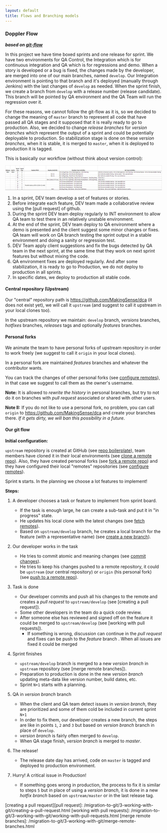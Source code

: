 ```yaml
---
layout: default
title: Flows and Branching models
---
```


### Doppler Flow

**_based on [git-flow]_**

In this project we have time boxed sprints and one release for sprint.
We have two environments for QA Control, the Integration which is for continuous integration and QA which is for regressions and demo.
When a story is developed or a bug is fixed, the changes made by the developer, are merged into one of our main branches, named `develop`. 
Our Integration environment is pointing to that branch and it's deployed (manually through Jenkins) with the last changes of `develop` as needed.
When the sprint finish, we create a branch from `develop` with a release number (release candidate). This branch will be pointed by QA environment and the QA Team will run the regression over it. 

For these reasons, we cannot follow the git-flow as it is, so we decided to change the meaning of `master` branch to represent all code that have passed all QA stages and it supposed that it is really ready to go to production. Also, we decided to change _release branches_ for _version branches_ which represent the output of a sprint and could be potentially deployable to production. So stabilization stage is done on these _version branches_, when it is stable, it is merged to `master`, when it is deployed to production it is tagged.

This is basically our workflow (without think about version control):

![Sprint template](dca-sprint.png)

1. In a sprint, DEV team develop a set of features or stories. 
2. Before integrate each feature, DEV team made a collaborative review using the [pull request] of github. 
3. During the sprint DEV team deploy regularly to INT environment to allow QA 
   team to test there in an relatively unstable environment.
4. At the end of the sprint, DEV team deploy to QA environment where a demo is 
   presented and the client suggest some minor changes or fixes. QA team will 
   work on QA branch testing the sprint output in a stable environment and doing 
   a sanity or regression test.
5. DEV Team apply client suggestions and fix the bugs detected by QA team in the 
   next sprint, at the same time that they work on next sprint features but 
   without mixing the code. 
6. QA environment fixes are deployed regularly. And after some stabilization, 
   it is ready to go to Production, we do not deploy to production in all sprints.
7. In specific dates, we deploy to production all stable code.


#### Central repository (Upstream)

Our "central" repository path is https://github.com/MakingSense/dca (it does not 
exist yet), we will call it `upstream` (and suggest to call it upstream in your 
local clones too).

In the upstream repository we maintain: `develop` branch, _versions_ branches, _hotfixes_ branches, _releases_ tags and optionally _features_ branches.

#### Personal forks

We animate the team to have personal forks of upstream repository in order to work
freely (we suggest to call it `origin` in your local clones).

In a personal fork are maintained _features_ branches and whatever the 
contributor wants.

You can track the changes of other personal forks (see [configure remotes]), in
that case we suggest to call them as the owner's username.

**Note:** It is allowed to _rewrite the history_ in personal branches, but try 
to not do it on branches with _pull request_ associated or shared with other 
users.

**Note II:** If you do not like to use a personal fork, no problem, you can call `origin` to https://github.com/MakingSense/dca and create your branches there. _If it gets dirty, we will ban this possibility in a future_.

#### Our git flow

**Initial configuration:** 

`upstream` repository is created at GitHub (see [repo boilerplate]), team members have cloned it in their local environments (see [clone a remote repo]). Also, they have created personal forks (see [fork a remote repo]) and they have configured their local "remotes" repositories (see [configure remotes]). 

Sprint `N` starts. In the planning we choose a lot features to implement!

**Steps:**

1. A developer chooses a task or feature to implement from sprint board.

    * If the task is enough large, he can create a sub-task and put it in "in 
      progress" state. 
    * He updates his local clone with the latest changes (see [fetch remotes]).
    * Based on `upstream/develop` branch, he creates a local branch for the feature (with 
      a representative name) (see [create a new branch]).
	  
2. Our developer works in the task

    * He tries to commit atomic and meaning changes (see [commit changes]).
    * He tries to keep his changes pushed to a remote repository, it could be 
      `upstream` (our central repository) or `origin` (his personal fork) (see [push to a remote repo]).
	  
3. Task is done

    * Our developer commits and push all his changes to the remote and creates 
      a _pull request_ to `upstream/develop` (see [creating a pull request]).
    * Some other developers in the team do a quick code review.
    * After someone else has reviewed and signed off on the feature it could be 
      merged to `upstream/develop` (see [working with pull requests]). 
        * If something is wrong, discussion can continue in the _pull request_ and fixes can be push to the _feature_ branch . When all issues are fixed it could be merged

4. Sprint finishes

    * `upstream/develop` branch is merged to a new _version branch_ in `upstream` repository (see 
      [merge remote branches]).
    * Preparation to production is done in the new _version branch_ updating meta-data like version number, build dates, etc.
    * Sprint `N+1` starts with a planning.

5. QA in _version branch_ branch

    * When the client and QA team detect issues in _version branch_, they are prioritized and some of them cold be included in current sprint `N+1`
    * In order to fix them, our developer creates a new branch, the steps are like in points `1`, `2` and `3` but based on _version branch_ branch in place of `develop`.
    * _version branch_ is fairly often merged to `develop`.
    * When QA stage finish, _version branch_ is merged to _master_.

6. The release!

    * The release date day has arrived, code on `master` is tagged and deployed to production environment.

7. Hurry! A critical issue in Production!

    * If something goes wrong in production, the process to fix it is similar to steps `5` but in place of using a _version branch_, it is done in a new _hotfix branch_ based on `upstream/master` or in the last release tag.

	  

[git-flow]: http://nvie.com/posts/a-successful-git-branching-model/
[repo boilerplate]: /migration-to-git/3-working-with-git/repo-boilerplate.html
[clone a remote repo]: /migration-to-git/3-working-with-git/clone-remote-repo.html
[fork a remote repo]: /migration-to-git/3-working-with-git/fork-a-repo.html
[configure remotes]: /migration-to-git/3-working-with-git/configure-remotes.html
[fetch remotes]: /migration-to-git/3-working-with-git/fetch-remotes.html
[create a new branch]: /migration-to-git/3-working-with-git/create-a-new-branch.html
[commit changes]: /migration-to-git/3-working-with-git/commit-changes.html
[push to a remote repo]: /migration-to-git/3-working-with-git/push-to-a-remote-repo.html
[creating a pull request][pull request]: /migration-to-git/3-working-with-git/creating-a-pull-request.html
[working with pull requests]: /migration-to-git/3-working-with-git/working-with-pull-requests.html
[merge remote branches]: /migration-to-git/3-working-with-git/merge-remote-branches.html
